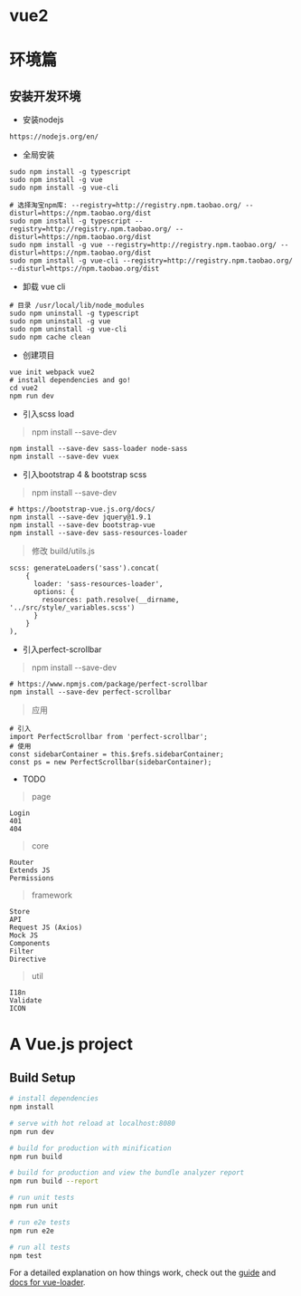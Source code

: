 # vue2

# 环境篇

## 安装开发环境

- 安装nodejs

>
    https://nodejs.org/en/

- 全局安装

>
    sudo npm install -g typescript
    sudo npm install -g vue
    sudo npm install -g vue-cli

>
    # 选择淘宝npm库: --registry=http://registry.npm.taobao.org/ --disturl=https://npm.taobao.org/dist
    sudo npm install -g typescript --registry=http://registry.npm.taobao.org/ --disturl=https://npm.taobao.org/dist
    sudo npm install -g vue --registry=http://registry.npm.taobao.org/ --disturl=https://npm.taobao.org/dist
    sudo npm install -g vue-cli --registry=http://registry.npm.taobao.org/ --disturl=https://npm.taobao.org/dist

- 卸载 vue cli

>
    # 目录 /usr/local/lib/node_modules
    sudo npm uninstall -g typescript
    sudo npm uninstall -g vue
    sudo npm uninstall -g vue-cli
    sudo npm cache clean

- 创建项目

>
    vue init webpack vue2
    # install dependencies and go!
    cd vue2
    npm run dev
    
- 引入scss load

> npm install --save-dev

    npm install --save-dev sass-loader node-sass
    npm install --save-dev vuex

- 引入bootstrap 4 & bootstrap scss

> npm install --save-dev

    # https://bootstrap-vue.js.org/docs/
    npm install --save-dev jquery@1.9.1
    npm install --save-dev bootstrap-vue
    npm install --save-dev sass-resources-loader

> 修改 build/utils.js

    scss: generateLoaders('sass').concat(
        {
          loader: 'sass-resources-loader',
          options: {
            resources: path.resolve(__dirname, '../src/style/_variables.scss')
          }
        }
    ),

- 引入perfect-scrollbar

> npm install --save-dev

    # https://www.npmjs.com/package/perfect-scrollbar
    npm install --save-dev perfect-scrollbar
    
> 应用

    # 引入
    import PerfectScrollbar from 'perfect-scrollbar';
    # 使用
    const sidebarContainer = this.$refs.sidebarContainer;
    const ps = new PerfectScrollbar(sidebarContainer);

- TODO

> page

    Login
    401
    404

> core

    Router
    Extends JS
    Permissions

> framework

    Store
    API
    Request JS (Axios)
    Mock JS
    Components
    Filter
    Directive
    
> util

    I18n
    Validate
    ICON
    


# A Vue.js project

## Build Setup

``` bash
# install dependencies
npm install

# serve with hot reload at localhost:8080
npm run dev

# build for production with minification
npm run build

# build for production and view the bundle analyzer report
npm run build --report

# run unit tests
npm run unit

# run e2e tests
npm run e2e

# run all tests
npm test
```

For a detailed explanation on how things work, check out the [guide](http://vuejs-templates.github.io/webpack/) and [docs for vue-loader](http://vuejs.github.io/vue-loader).
